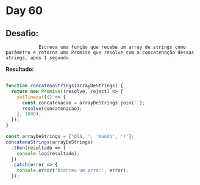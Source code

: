 # Day 60

## Desafio:

				Escreva uma função que recebe um array de strings como parâmetro e retorna uma Promise que resolve com a concatenação dessas strings, após 1 segundo.

**Resultado:**

```javascript

function concatenaStrings(arrayDeStrings) {
  return new Promise((resolve, reject) => {
    setTimeout(() => {
      const concatenacao = arrayDeStrings.join('');
      resolve(concatenacao);
    }, 1000);
  });
}

const arrayDeStrings = ['Olá, ', 'mundo', '!'];
concatenaStrings(arrayDeStrings)
  .then(resultado => {
    console.log(resultado);
  })
  .catch(error => {
    console.error('Ocorreu um erro:', error);
  });

